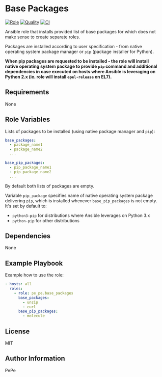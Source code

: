 Base Packages
=========

[![Role](https://img.shields.io/ansible/role/52179.svg)](https://galaxy.ansible.com/pe_pe/base_packages/)
[![Quality](https://img.shields.io/ansible/quality/52179.svg)](https://galaxy.ansible.com/pe_pe/base_packages/)
[![CI](https://github.com/pe-pe/ansible-role-base-packages/workflows/CI/badge.svg)](https://github.com/pe-pe/ansible-role-base-packages/actions)

Ansible role that installs provided list of base packages for which does not make sense to create separate roles.

Packages are installed according to user specification - from native operating system package manager or `pip` (package installer for Python).

**When pip packages are requested to be installed - the role will install native operating system package to provide `pip` command and additional dependencies in case executed on hosts where Ansible is leveraging on Python 2.x (ie. role will install `epel-release` on EL7).**

Requirements
------------

None

Role Variables
--------------

Lists of packages to be installed (using native package manager and `pip`):
```yaml
base_packages:
  - package_name1
  - package_name2
  ...

base_pip_packages:
  - pip_package_name1
  - pip_package_name2
  ...
```
By default both lists of packages are empty.

Variable `pip_package` specifies name of native operating system package delivering `pip`, which is installed whenever `base_pip_packages` is not empty. It's set by default to:
- `python3-pip` for distributions where Ansible leverages on Python 3.x
- `python-pip` for other distributions


Dependencies
------------

None

Example Playbook
----------------

Example how to use the role:

```yaml
- hosts: all
  roles:
    - role: pe_pe.base_packages
      base_packages:
        - unzip
        - curl
      base_pip_packages:
        - molecule
```

License
-------

MIT

Author Information
------------------

PePe
